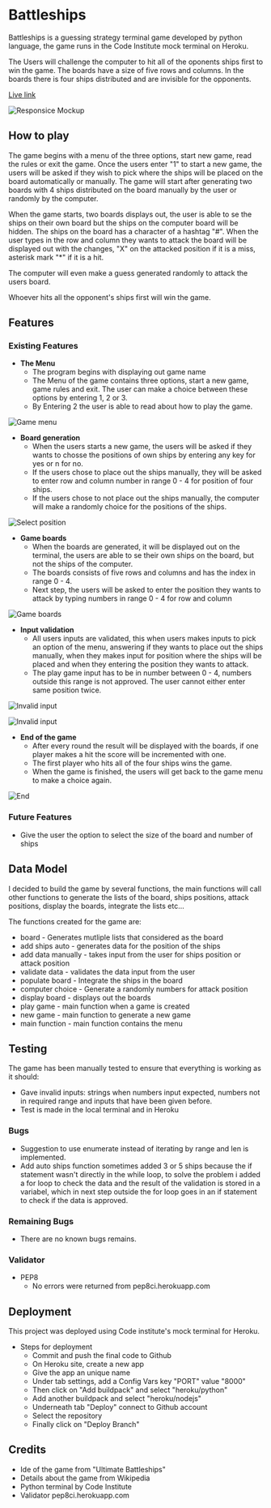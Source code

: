 # Battleships
Battleships is a guessing strategy terminal game developed by python language, the game runs in the Code Institute mock terminal on Heroku.

The Users will challenge the computer to hit all of the oponents ships first to win the game. The boards have a size of five rows and columns. In the boards there is four ships distributed and are invisible for the opponents. 

[Live link](https://battleships-mh.herokuapp.com/)

![Responsice Mockup](https://github.com/muadh-hudji/battleships/blob/0c99c8c4ea84c85ba9110dc487b48acd22612d31/assets/images/battleships_mockup.PNG) 

## How to play
The game begins with a menu of the three options, start new game, read the rules or exit the game. Once the users enter "1" to start a new game, the users will be asked if they wish to pick where the ships will be placed on the board automatically or manually. The game will start after generating two boards with 4 ships distributed on the board manually by the user or randomly by the computer. 

When the game starts, two boards displays out, the user is able to se the ships on their own board but the ships on the computer board will be hidden. The ships on the board has a character of a hashtag "#". When the user types in the row and column they wants to attack the board will be displayed out with the changes, "X" on the attacked position if it is a miss, asterisk mark "*" if it is a hit.  

The computer will even make a guess generated randomly to attack the users board. 

Whoever hits all the opponent's ships first will win the game. 


## Features

### Existing Features

- __The Menu__
    - The program begins with displaying out game name
    - The Menu of the game contains three options, start a new game, game rules and exit. The user can make a choice between these options by entering 1, 2 or 3.
    - By Entering 2 the user is able to read about how to play the game.

![Game menu](https://github.com/muadh-hudji/battleships/blob/f8dbb3700fdffc037b3844fec53491ce08aaf637/assets/images/game_rules.PNG)     

- __Board generation__
    - When the users starts a new game, the users will be asked if they wants to chosse the positions of own ships by entering any key for yes or n for no.
    - If the users chose to place out the ships manually, they will be asked to enter row and column number in range 0 - 4 for position of four ships. 
    - If the users chose to not place out the ships manually, the computer will make a randomly choice for the positions of the ships.

![Select position](https://github.com/muadh-hudji/battleships/blob/f8dbb3700fdffc037b3844fec53491ce08aaf637/assets/images/place_ships.PNG)         

- __Game boards__
    - When the boards are generated, it will be displayed out on the terminal, the users are able to se their own ships on the board, but not the ships of the computer.
    - The boards consists of five rows and columns and has the index in range 0 - 4.
    - Next step, the users will be asked to enter the position they wants to attack by typing numbers in range 0 - 4 for row and column

![Game boards](https://github.com/muadh-hudji/battleships/blob/f8dbb3700fdffc037b3844fec53491ce08aaf637/assets/images/populated_board.PNG) 

- __Input validation__
    - All users inputs are validated, this when users makes inputs to pick an option of the menu, answering if they wants to place out the ships manually, when they makes input for position where the ships will be placed and when they entering the position they wants to attack.
    - The play game input has to be in number between 0 - 4, numbers outside this range is not approved. The user cannot either enter same position twice.

![Invalid input](https://github.com/muadh-hudji/battleships/blob/fe96184115fbb2736173b8bc70cf506a2c49ecae/assets/images/invalid_input.PNG)   

![Invalid input](https://github.com/muadh-hudji/battleships/blob/fe96184115fbb2736173b8bc70cf506a2c49ecae/assets/images/same_postion.PNG) 

- __End of the game__
    - After every round the result will be displayed with the boards, if one player makes a hit the score will be incremented with one.
    - The first player who hits all of the four ships wins the game.
    - When the game is finished, the users will get back to the game menu to make a choice again.

![End](https://github.com/muadh-hudji/battleships/blob/fe96184115fbb2736173b8bc70cf506a2c49ecae/assets/images/end_result.PNG)     

### Future Features
- Give the user the option to select the size of the board and number of ships

## Data Model
I decided to build the game by several functions, the main functions will call other functions to generate the lists of the board, ships positions, attack positions, display the boards, integrate the lists etc...

The functions created for the game are:
- board  - Generates mutliple lists that considered as the board
- add ships auto - generates data for the position of the ships
- add data manually  - takes input from the user for ships position or attack position
- validate data  - validates the data input from the user
- populate board   - Integrate the ships in the board
- computer choice  - Generate a randomly numbers for attack position
- display board  - displays out the boards
- play game  - main function when a game is created
- new game  - main function to generate a new game 
- main function  - main function contains the menu 

## Testing
The game has been manually tested to ensure that everything is working as it should:
- Gave invalid inputs: strings when numbers input expected, numbers not in required range and inputs that have been given before.
- Test is made in the local terminal and in Heroku

### Bugs
- Suggestion to use enumerate instead of iterating by range and len is implemented.
- Add auto ships function sometimes added 3 or 5 ships because the if statement wasn't directly in the while loop, to solve the problem i added a for loop to check the data and the result of the validation is stored in a variabel, which in next step outside the for loop goes in an if statement to check if the data is approved.

### Remaining Bugs
- There are no known bugs remains.

### Validator
- PEP8
    - No errors were returned from pep8ci.herokuapp.com

## Deployment
This project was deployed using Code institute's mock terminal for Heroku.

- Steps for deployment
    - Commit and push the final code to Github
    - On Heroku site, create a new app
    - Give the app an unique name
    - Under tab settings, add a Config Vars key "PORT" value "8000"
    - Then click on "Add buildpack" and select "heroku/python"
    - Add another buildpack and select "heroku/nodejs"
    - Underneath tab "Deploy" connect to Github account
    - Select the repository
    - Finally click on "Deploy Branch"

## Credits
- Ide of the game from "Ultimate Battleships"
- Details about the game from Wikipedia
- Python terminal by Code Institute 
- Validator pep8ci.herokuapp.com
